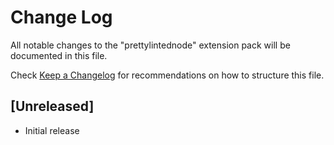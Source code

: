 # Change Log
All notable changes to the "prettylintednode" extension pack will be documented in this file.

Check [Keep a Changelog](http://keepachangelog.com/) for recommendations on how to structure this file.

## [Unreleased]
- Initial release

